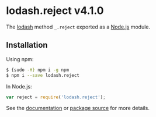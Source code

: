# lodash.reject v4.1.0

The [lodash](https://lodash.com/) method `_.reject` exported as a [Node.js](https://nodejs.org/) module.

## Installation

Using npm:
```bash
$ {sudo -H} npm i -g npm
$ npm i --save lodash.reject
```

In Node.js:
```js
var reject = require('lodash.reject');
```

See the [documentation](https://lodash.com/docs#reject) or [package source](https://github.com/lodash/lodash/blob/4.1.0-npm-packages/lodash.reject) for more details.
